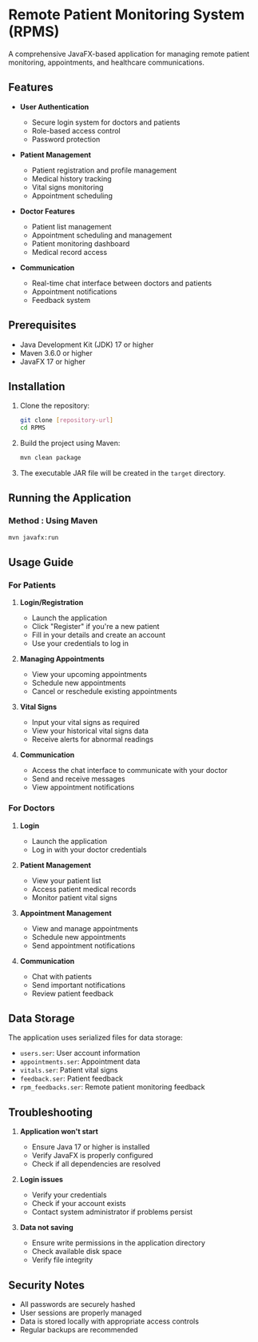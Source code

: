 # Remote Patient Monitoring System (RPMS)

A comprehensive JavaFX-based application for managing remote patient monitoring, appointments, and healthcare communications.

## Features

- **User Authentication**
  - Secure login system for doctors and patients
  - Role-based access control
  - Password protection

- **Patient Management**
  - Patient registration and profile management
  - Medical history tracking
  - Vital signs monitoring
  - Appointment scheduling

- **Doctor Features**
  - Patient list management
  - Appointment scheduling and management
  - Patient monitoring dashboard
  - Medical record access

- **Communication**
  - Real-time chat interface between doctors and patients
  - Appointment notifications
  - Feedback system

## Prerequisites

- Java Development Kit (JDK) 17 or higher
- Maven 3.6.0 or higher
- JavaFX 17 or higher

## Installation

1. Clone the repository:
   ```bash
   git clone [repository-url]
   cd RPMS
   ```

2. Build the project using Maven:
   ```bash
   mvn clean package
   ```

3. The executable JAR file will be created in the `target` directory.

## Running the Application

### Method : Using Maven
```bash
mvn javafx:run
```


## Usage Guide

### For Patients

1. **Login/Registration**
   - Launch the application
   - Click "Register" if you're a new patient
   - Fill in your details and create an account
   - Use your credentials to log in

2. **Managing Appointments**
   - View your upcoming appointments
   - Schedule new appointments
   - Cancel or reschedule existing appointments

3. **Vital Signs**
   - Input your vital signs as required
   - View your historical vital signs data
   - Receive alerts for abnormal readings

4. **Communication**
   - Access the chat interface to communicate with your doctor
   - Send and receive messages
   - View appointment notifications

### For Doctors

1. **Login**
   - Launch the application
   - Log in with your doctor credentials

2. **Patient Management**
   - View your patient list
   - Access patient medical records
   - Monitor patient vital signs

3. **Appointment Management**
   - View and manage appointments
   - Schedule new appointments
   - Send appointment notifications

4. **Communication**
   - Chat with patients
   - Send important notifications
   - Review patient feedback

## Data Storage

The application uses serialized files for data storage:
- `users.ser`: User account information
- `appointments.ser`: Appointment data
- `vitals.ser`: Patient vital signs
- `feedback.ser`: Patient feedback
- `rpm_feedbacks.ser`: Remote patient monitoring feedback

## Troubleshooting

1. **Application won't start**
   - Ensure Java 17 or higher is installed
   - Verify JavaFX is properly configured
   - Check if all dependencies are resolved

2. **Login issues**
   - Verify your credentials
   - Check if your account exists
   - Contact system administrator if problems persist

3. **Data not saving**
   - Ensure write permissions in the application directory
   - Check available disk space
   - Verify file integrity

## Security Notes

- All passwords are securely hashed
- User sessions are properly managed
- Data is stored locally with appropriate access controls
- Regular backups are recommended

